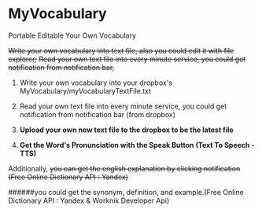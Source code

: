 # MyVocabulary
Portable Editable Your Own Vocabulary

~~Write your own vocabulary into text file, also you could edit it with file explorer;~~
~~Read your own text file into every minute service, you could get notification from notification bar,~~

1. Write your own vocabulary into your dropbox's MyVocabulary/myVocabularyTextFile.txt

2. Read your own text file into every minute service, you could get notification from notification bar
(from dropbox)

3. **Upload your own new text file to the dropbox to be the latest file**

4. **Get the Word's Pronunciation with the Speak Button (Text To Speech - TTS)**

Additionally, ~~you can get the english explanation by clicking notification
(Free Online Dictionary API : Yandex)~~

######you could get the synonym, definition, and example.(Free Online Dictionary API : Yandex & Worknik Developer Api)
